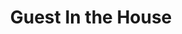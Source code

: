 ---
title: Guest In the House
year: 1949
opening_date: 1949-01-14
closing_date: 1949-01-21
layout: productions
image:
image_caption:
image_credit:
playbill:
category:
Theatre: Theatre Jacksonville
Venue: Little Theatre
cast:
  Ann Proctor: Alice Ahern
  Dan Proctor: LaMarr Wigg
  Evelyn Heath: Alma Jones Eddy
  Frank Dow: Don Heebner
  Rev. Shaw: Gene Patton
  Douglas Proctor: Gene Sayre
  Lee Proctor: Joan Pomeroy
  Tracy: June Stoy
  Hilda: Mathielde Colle
  Miriam Blake: Mickey M. Mills
  Mrs. Dow: Jean Heebner
  Pamela Rhodes: VerMelle McCarter
  Aunt Martha Proctor: Louise Royall Howarth
crew:
  Director: Paul E. Geisenhof
  Stage Manager: Carolina Rawls
  Assistant Stage Manager: Laurel Barton
  Set Design: Duke LeBrun
  Scene painting and construction:
    - Ed Keisling
    - Elmo Lehman
    - Karen O'Shaughnessy
  Properties: Ruth Buell
  Properties Assistant: 
    - June Stoy 
    - Peggy Connelly
    - Vonnie Patton
  Lighting controls:
    - Deborah Benson
    - Natalie Clarke
    - Su Hawkins
  Sound Technician:
    - Don Heebner
    - Elaine Singer
    - Gene Patton
    - Sue Miller
  Costume Assistant: Polly Clendenning
  Make-up assistant:
    - Ann Frankenberg
    - Betty Jane Mizelle
    - Jane Porter
    - Louise Elkins
understudies:
orchestra:
  None
external_links:
---